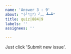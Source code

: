 ```yaml
---
name: 'Answer 3 : 9'
about: "(╯°□°）╯︵ ┻━┻"
title: quiz|884|9
labels: ''
assignees: ''

---
```


Just click 'Submit new issue'.
